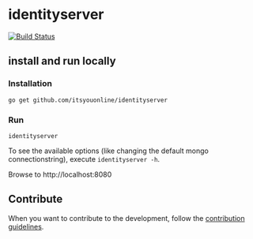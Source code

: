 # identityserver

[![Build Status](https://travis-ci.org/itsyouonline/identityserver.svg?branch=master)](https://travis-ci.org/itsyouonline/identityserver)

## install and run locally

### Installation

```
go get github.com/itsyouonline/identityserver
```

### Run

```
identityserver
```

To see the available options (like changing the default mongo connectionstring), execute `identityserver -h`.


Browse to http://localhost:8080

## Contribute

When you want to contribute to the development, follow the [contribution guidelines](contributing.md).
